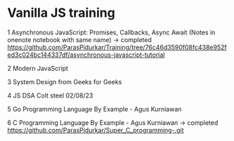 # Vanilla JS training  
1 Asynchronous JavaScript: Promises, Callbacks, Async Await  (Notes in onenote notebook with same name) -> completed
    https://github.com/ParasPidurkar/Training/tree/76c46d3590f08fc438e952fed3c024bc144337df/asynchronous-javascript-tutorial

2 Modern JavaScript

3 System Design from Geeks for Geeks 

4 JS DSA Colt steel 02/08/23

5 Go Programming Language By Example - Agus Kurniawan

6 C Programming Language By Example - Agus Kurniawan  -> completed
    https://github.com/ParasPidurkar/Super_C_programming-.git

